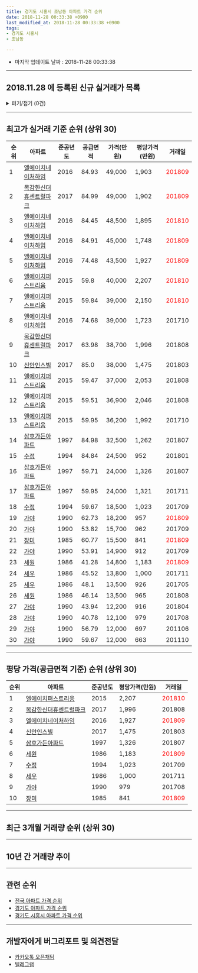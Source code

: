 ```yaml
---
title: 경기도 시흥시 조남동 아파트 가격 순위
date: 2018-11-28 00:33:38 +0900
last_modified_at: 2018-11-28 00:33:38 +0900
tags:
- 경기도 시흥시
- 조남동

---
```


* 마지막 업데이트 날짜 : 2018-11-28 00:33:38

---

## 2018.11.28 에 등록된 신규 실거래가 목록

<details>
<summary>펴기/접기 (0건)</summary>
<div markdown="1">

|아파트|준공년도|공급면적|가격(만원)|평당가격(만원)|거래일|
|---|---|---|---|---|---|
|없음||||||


</div>
</details>

---

## 최고가 실거래 기준 순위 (상위 30)


|순위|아파트|준공년도|공급면적|가격(만원)|평당가격(만원)|거래일|
|---|---|---|---|---|---|---|
|1|[엘에이치네이처하임](https://search.naver.com/search.naver?query=%EA%B2%BD%EA%B8%B0%EB%8F%84+%EC%8B%9C%ED%9D%A5%EC%8B%9C+%EC%A1%B0%EB%82%A8%EB%8F%99+%EC%97%98%EC%97%90%EC%9D%B4%EC%B9%98%EB%84%A4%EC%9D%B4%EC%B2%98%ED%95%98%EC%9E%84)|2016|84.93|49,000|1,903|<span style="color:red">201809</span>|
|2|[목감한신더휴센트럴파크](https://search.naver.com/search.naver?query=%EA%B2%BD%EA%B8%B0%EB%8F%84+%EC%8B%9C%ED%9D%A5%EC%8B%9C+%EC%A1%B0%EB%82%A8%EB%8F%99+%EB%AA%A9%EA%B0%90%ED%95%9C%EC%8B%A0%EB%8D%94%ED%9C%B4%EC%84%BC%ED%8A%B8%EB%9F%B4%ED%8C%8C%ED%81%AC)|2017|84.99|49,000|1,902|<span style="color:red">201809</span>|
|3|[엘에이치네이처하임](https://search.naver.com/search.naver?query=%EA%B2%BD%EA%B8%B0%EB%8F%84+%EC%8B%9C%ED%9D%A5%EC%8B%9C+%EC%A1%B0%EB%82%A8%EB%8F%99+%EC%97%98%EC%97%90%EC%9D%B4%EC%B9%98%EB%84%A4%EC%9D%B4%EC%B2%98%ED%95%98%EC%9E%84)|2016|84.45|48,500|1,895|<span style="color:red">201810</span>|
|4|[엘에이치네이처하임](https://search.naver.com/search.naver?query=%EA%B2%BD%EA%B8%B0%EB%8F%84+%EC%8B%9C%ED%9D%A5%EC%8B%9C+%EC%A1%B0%EB%82%A8%EB%8F%99+%EC%97%98%EC%97%90%EC%9D%B4%EC%B9%98%EB%84%A4%EC%9D%B4%EC%B2%98%ED%95%98%EC%9E%84)|2016|84.91|45,000|1,748|<span style="color:red">201809</span>|
|5|[엘에이치네이처하임](https://search.naver.com/search.naver?query=%EA%B2%BD%EA%B8%B0%EB%8F%84+%EC%8B%9C%ED%9D%A5%EC%8B%9C+%EC%A1%B0%EB%82%A8%EB%8F%99+%EC%97%98%EC%97%90%EC%9D%B4%EC%B9%98%EB%84%A4%EC%9D%B4%EC%B2%98%ED%95%98%EC%9E%84)|2016|74.48|43,500|1,927|<span style="color:red">201809</span>|
|6|[엘에이치퍼스트리움](https://search.naver.com/search.naver?query=%EA%B2%BD%EA%B8%B0%EB%8F%84+%EC%8B%9C%ED%9D%A5%EC%8B%9C+%EC%A1%B0%EB%82%A8%EB%8F%99+%EC%97%98%EC%97%90%EC%9D%B4%EC%B9%98%ED%8D%BC%EC%8A%A4%ED%8A%B8%EB%A6%AC%EC%9B%80)|2015|59.8|40,000|2,207|<span style="color:red">201810</span>|
|7|[엘에이치퍼스트리움](https://search.naver.com/search.naver?query=%EA%B2%BD%EA%B8%B0%EB%8F%84+%EC%8B%9C%ED%9D%A5%EC%8B%9C+%EC%A1%B0%EB%82%A8%EB%8F%99+%EC%97%98%EC%97%90%EC%9D%B4%EC%B9%98%ED%8D%BC%EC%8A%A4%ED%8A%B8%EB%A6%AC%EC%9B%80)|2015|59.84|39,000|2,150|<span style="color:red">201810</span>|
|8|[엘에이치네이처하임](https://search.naver.com/search.naver?query=%EA%B2%BD%EA%B8%B0%EB%8F%84+%EC%8B%9C%ED%9D%A5%EC%8B%9C+%EC%A1%B0%EB%82%A8%EB%8F%99+%EC%97%98%EC%97%90%EC%9D%B4%EC%B9%98%EB%84%A4%EC%9D%B4%EC%B2%98%ED%95%98%EC%9E%84)|2016|74.68|39,000|1,723|201710|
|9|[목감한신더휴센트럴파크](https://search.naver.com/search.naver?query=%EA%B2%BD%EA%B8%B0%EB%8F%84+%EC%8B%9C%ED%9D%A5%EC%8B%9C+%EC%A1%B0%EB%82%A8%EB%8F%99+%EB%AA%A9%EA%B0%90%ED%95%9C%EC%8B%A0%EB%8D%94%ED%9C%B4%EC%84%BC%ED%8A%B8%EB%9F%B4%ED%8C%8C%ED%81%AC)|2017|63.98|38,700|1,996|201808|
|10|[신안인스빌](https://search.naver.com/search.naver?query=%EA%B2%BD%EA%B8%B0%EB%8F%84+%EC%8B%9C%ED%9D%A5%EC%8B%9C+%EC%A1%B0%EB%82%A8%EB%8F%99+%EC%8B%A0%EC%95%88%EC%9D%B8%EC%8A%A4%EB%B9%8C)|2017|85.0|38,000|1,475|201803|
|11|[엘에이치퍼스트리움](https://search.naver.com/search.naver?query=%EA%B2%BD%EA%B8%B0%EB%8F%84+%EC%8B%9C%ED%9D%A5%EC%8B%9C+%EC%A1%B0%EB%82%A8%EB%8F%99+%EC%97%98%EC%97%90%EC%9D%B4%EC%B9%98%ED%8D%BC%EC%8A%A4%ED%8A%B8%EB%A6%AC%EC%9B%80)|2015|59.47|37,000|2,053|201808|
|12|[엘에이치퍼스트리움](https://search.naver.com/search.naver?query=%EA%B2%BD%EA%B8%B0%EB%8F%84+%EC%8B%9C%ED%9D%A5%EC%8B%9C+%EC%A1%B0%EB%82%A8%EB%8F%99+%EC%97%98%EC%97%90%EC%9D%B4%EC%B9%98%ED%8D%BC%EC%8A%A4%ED%8A%B8%EB%A6%AC%EC%9B%80)|2015|59.51|36,900|2,046|201808|
|13|[엘에이치퍼스트리움](https://search.naver.com/search.naver?query=%EA%B2%BD%EA%B8%B0%EB%8F%84+%EC%8B%9C%ED%9D%A5%EC%8B%9C+%EC%A1%B0%EB%82%A8%EB%8F%99+%EC%97%98%EC%97%90%EC%9D%B4%EC%B9%98%ED%8D%BC%EC%8A%A4%ED%8A%B8%EB%A6%AC%EC%9B%80)|2015|59.95|36,200|1,992|201710|
|14|[삼호가든아파트](https://search.naver.com/search.naver?query=%EA%B2%BD%EA%B8%B0%EB%8F%84+%EC%8B%9C%ED%9D%A5%EC%8B%9C+%EC%A1%B0%EB%82%A8%EB%8F%99+%EC%82%BC%ED%98%B8%EA%B0%80%EB%93%A0%EC%95%84%ED%8C%8C%ED%8A%B8)|1997|84.98|32,500|1,262|201807|
|15|[수정](https://search.naver.com/search.naver?query=%EA%B2%BD%EA%B8%B0%EB%8F%84+%EC%8B%9C%ED%9D%A5%EC%8B%9C+%EC%A1%B0%EB%82%A8%EB%8F%99+%EC%88%98%EC%A0%95)|1994|84.84|24,500|952|201801|
|16|[삼호가든아파트](https://search.naver.com/search.naver?query=%EA%B2%BD%EA%B8%B0%EB%8F%84+%EC%8B%9C%ED%9D%A5%EC%8B%9C+%EC%A1%B0%EB%82%A8%EB%8F%99+%EC%82%BC%ED%98%B8%EA%B0%80%EB%93%A0%EC%95%84%ED%8C%8C%ED%8A%B8)|1997|59.71|24,000|1,326|201807|
|17|[삼호가든아파트](https://search.naver.com/search.naver?query=%EA%B2%BD%EA%B8%B0%EB%8F%84+%EC%8B%9C%ED%9D%A5%EC%8B%9C+%EC%A1%B0%EB%82%A8%EB%8F%99+%EC%82%BC%ED%98%B8%EA%B0%80%EB%93%A0%EC%95%84%ED%8C%8C%ED%8A%B8)|1997|59.95|24,000|1,321|201711|
|18|[수정](https://search.naver.com/search.naver?query=%EA%B2%BD%EA%B8%B0%EB%8F%84+%EC%8B%9C%ED%9D%A5%EC%8B%9C+%EC%A1%B0%EB%82%A8%EB%8F%99+%EC%88%98%EC%A0%95)|1994|59.67|18,500|1,023|201709|
|19|[가야](https://search.naver.com/search.naver?query=%EA%B2%BD%EA%B8%B0%EB%8F%84+%EC%8B%9C%ED%9D%A5%EC%8B%9C+%EC%A1%B0%EB%82%A8%EB%8F%99+%EA%B0%80%EC%95%BC)|1990|62.73|18,200|957|<span style="color:red">201809</span>|
|20|[가야](https://search.naver.com/search.naver?query=%EA%B2%BD%EA%B8%B0%EB%8F%84+%EC%8B%9C%ED%9D%A5%EC%8B%9C+%EC%A1%B0%EB%82%A8%EB%8F%99+%EA%B0%80%EC%95%BC)|1990|53.82|15,700|962|201709|
|21|[장미](https://search.naver.com/search.naver?query=%EA%B2%BD%EA%B8%B0%EB%8F%84+%EC%8B%9C%ED%9D%A5%EC%8B%9C+%EC%A1%B0%EB%82%A8%EB%8F%99+%EC%9E%A5%EB%AF%B8)|1985|60.77|15,500|841|<span style="color:red">201809</span>|
|22|[가야](https://search.naver.com/search.naver?query=%EA%B2%BD%EA%B8%B0%EB%8F%84+%EC%8B%9C%ED%9D%A5%EC%8B%9C+%EC%A1%B0%EB%82%A8%EB%8F%99+%EA%B0%80%EC%95%BC)|1990|53.91|14,900|912|201709|
|23|[세원](https://search.naver.com/search.naver?query=%EA%B2%BD%EA%B8%B0%EB%8F%84+%EC%8B%9C%ED%9D%A5%EC%8B%9C+%EC%A1%B0%EB%82%A8%EB%8F%99+%EC%84%B8%EC%9B%90)|1986|41.28|14,800|1,183|<span style="color:red">201809</span>|
|24|[세우](https://search.naver.com/search.naver?query=%EA%B2%BD%EA%B8%B0%EB%8F%84+%EC%8B%9C%ED%9D%A5%EC%8B%9C+%EC%A1%B0%EB%82%A8%EB%8F%99+%EC%84%B8%EC%9A%B0)|1986|45.52|13,800|1,000|201711|
|25|[세우](https://search.naver.com/search.naver?query=%EA%B2%BD%EA%B8%B0%EB%8F%84+%EC%8B%9C%ED%9D%A5%EC%8B%9C+%EC%A1%B0%EB%82%A8%EB%8F%99+%EC%84%B8%EC%9A%B0)|1986|48.1|13,500|926|201705|
|26|[세원](https://search.naver.com/search.naver?query=%EA%B2%BD%EA%B8%B0%EB%8F%84+%EC%8B%9C%ED%9D%A5%EC%8B%9C+%EC%A1%B0%EB%82%A8%EB%8F%99+%EC%84%B8%EC%9B%90)|1986|46.14|13,500|965|201808|
|27|[가야](https://search.naver.com/search.naver?query=%EA%B2%BD%EA%B8%B0%EB%8F%84+%EC%8B%9C%ED%9D%A5%EC%8B%9C+%EC%A1%B0%EB%82%A8%EB%8F%99+%EA%B0%80%EC%95%BC)|1990|43.94|12,200|916|201804|
|28|[가야](https://search.naver.com/search.naver?query=%EA%B2%BD%EA%B8%B0%EB%8F%84+%EC%8B%9C%ED%9D%A5%EC%8B%9C+%EC%A1%B0%EB%82%A8%EB%8F%99+%EA%B0%80%EC%95%BC)|1990|40.78|12,100|979|201708|
|29|[가야](https://search.naver.com/search.naver?query=%EA%B2%BD%EA%B8%B0%EB%8F%84+%EC%8B%9C%ED%9D%A5%EC%8B%9C+%EC%A1%B0%EB%82%A8%EB%8F%99+%EA%B0%80%EC%95%BC)|1990|56.79|12,000|697|201106|
|30|[가야](https://search.naver.com/search.naver?query=%EA%B2%BD%EA%B8%B0%EB%8F%84+%EC%8B%9C%ED%9D%A5%EC%8B%9C+%EC%A1%B0%EB%82%A8%EB%8F%99+%EA%B0%80%EC%95%BC)|1990|59.67|12,000|663|201110|


---

## 평당 가격(공급면적 기준) 순위 (상위 30)


|순위|아파트|준공년도|평당가격(만원)|거래일|
|---|---|---|---|---|
|1|[엘에이치퍼스트리움](https://search.naver.com/search.naver?query=%EA%B2%BD%EA%B8%B0%EB%8F%84+%EC%8B%9C%ED%9D%A5%EC%8B%9C+%EC%A1%B0%EB%82%A8%EB%8F%99+%EC%97%98%EC%97%90%EC%9D%B4%EC%B9%98%ED%8D%BC%EC%8A%A4%ED%8A%B8%EB%A6%AC%EC%9B%80)|2015|2,207|<span style="color:red">201810</span>|
|2|[목감한신더휴센트럴파크](https://search.naver.com/search.naver?query=%EA%B2%BD%EA%B8%B0%EB%8F%84+%EC%8B%9C%ED%9D%A5%EC%8B%9C+%EC%A1%B0%EB%82%A8%EB%8F%99+%EB%AA%A9%EA%B0%90%ED%95%9C%EC%8B%A0%EB%8D%94%ED%9C%B4%EC%84%BC%ED%8A%B8%EB%9F%B4%ED%8C%8C%ED%81%AC)|2017|1,996|201808|
|3|[엘에이치네이처하임](https://search.naver.com/search.naver?query=%EA%B2%BD%EA%B8%B0%EB%8F%84+%EC%8B%9C%ED%9D%A5%EC%8B%9C+%EC%A1%B0%EB%82%A8%EB%8F%99+%EC%97%98%EC%97%90%EC%9D%B4%EC%B9%98%EB%84%A4%EC%9D%B4%EC%B2%98%ED%95%98%EC%9E%84)|2016|1,927|<span style="color:red">201809</span>|
|4|[신안인스빌](https://search.naver.com/search.naver?query=%EA%B2%BD%EA%B8%B0%EB%8F%84+%EC%8B%9C%ED%9D%A5%EC%8B%9C+%EC%A1%B0%EB%82%A8%EB%8F%99+%EC%8B%A0%EC%95%88%EC%9D%B8%EC%8A%A4%EB%B9%8C)|2017|1,475|201803|
|5|[삼호가든아파트](https://search.naver.com/search.naver?query=%EA%B2%BD%EA%B8%B0%EB%8F%84+%EC%8B%9C%ED%9D%A5%EC%8B%9C+%EC%A1%B0%EB%82%A8%EB%8F%99+%EC%82%BC%ED%98%B8%EA%B0%80%EB%93%A0%EC%95%84%ED%8C%8C%ED%8A%B8)|1997|1,326|201807|
|6|[세원](https://search.naver.com/search.naver?query=%EA%B2%BD%EA%B8%B0%EB%8F%84+%EC%8B%9C%ED%9D%A5%EC%8B%9C+%EC%A1%B0%EB%82%A8%EB%8F%99+%EC%84%B8%EC%9B%90)|1986|1,183|<span style="color:red">201809</span>|
|7|[수정](https://search.naver.com/search.naver?query=%EA%B2%BD%EA%B8%B0%EB%8F%84+%EC%8B%9C%ED%9D%A5%EC%8B%9C+%EC%A1%B0%EB%82%A8%EB%8F%99+%EC%88%98%EC%A0%95)|1994|1,023|201709|
|8|[세우](https://search.naver.com/search.naver?query=%EA%B2%BD%EA%B8%B0%EB%8F%84+%EC%8B%9C%ED%9D%A5%EC%8B%9C+%EC%A1%B0%EB%82%A8%EB%8F%99+%EC%84%B8%EC%9A%B0)|1986|1,000|201711|
|9|[가야](https://search.naver.com/search.naver?query=%EA%B2%BD%EA%B8%B0%EB%8F%84+%EC%8B%9C%ED%9D%A5%EC%8B%9C+%EC%A1%B0%EB%82%A8%EB%8F%99+%EA%B0%80%EC%95%BC)|1990|979|201708|
|10|[장미](https://search.naver.com/search.naver?query=%EA%B2%BD%EA%B8%B0%EB%8F%84+%EC%8B%9C%ED%9D%A5%EC%8B%9C+%EC%A1%B0%EB%82%A8%EB%8F%99+%EC%9E%A5%EB%AF%B8)|1985|841|<span style="color:red">201809</span>|


---

## 최근 3개월 거래량 순위 (상위 30)


<div style="width:100%;">
    <canvas id="deal_count_ranking" height="250"></canvas>
</div>


<script>
new Chart(document.getElementById("deal_count_ranking"), {
    type: 'horizontalBar',
    data: {
        labels: ['엘에이치퍼스트리움', '삼호가든아파트', '세우', '엘에이치네이처하임', '목감한신더휴센트럴파크', '가야', '장미', '세원', '수정'],
        datasets: [{
            label: '실거래 수',
            data: [15, 9, 5, 4, 2, 1, 1, 1, 1],
            borderColor: "rgba(255, 0, 128, 1)",
            backgroundColor: "rgba(255, 0, 128, 0.5)",
            fill: false,
        }]
    },
    options: {
        responsive: true,
        title: {
            display: true,
            text: '최근 3개월 거래량 순위'
        },
        tooltips: {
            mode: 'index',
            intersect: false,
            callbacks: {
                title: function(tooltipItems, data) {
                    return "실거래 수:";
                },
                label: function(tooltipItem, data) {
                    return data.labels[tooltipItem.index] + ": " + tooltipItem.xLabel;
                }
            }
        },
        hover: {
            mode: 'nearest',
            intersect: true
        },
        scales: {
            xAxes: [{
                display: true,
                scaleLabel: {
                    display: true,
                    labelString: '실거래 수'
                },
                ticks: {
                    suggestedMin: 0,
                }
            }],
            yAxes: [{
                display: true,
                ticks: {
                    autoSkip: false,
                    callback: function(value, index, values) {
                        if (value.length > 15)
                            return value.substr(0, 13) + "...";
                        else
                            return value;
                    }
                },
                scaleLabel: {
                    display: false,
                }
            }]
        }
    }
});

</script>


---

## 10년 간 거래량 추이


<div style="width:100%;">
    <canvas id="deal_progress" height="250"></canvas>
</div>

<script>
new Chart(document.getElementById("deal_progress"), {
    type: 'line',
    data: {
        labels: ['200811','200812','200901','200902','200903','200904','200905','200906','200907','200908','200909','200910','200911','200912','201001','201002','201003','201004','201005','201006','201007','201008','201009','201010','201011','201012','201101','201102','201103','201104','201105','201106','201107','201108','201109','201110','201111','201112','201201','201202','201203','201204','201205','201206','201207','201208','201209','201210','201211','201212','201301','201302','201303','201304','201305','201306','201307','201308','201309','201310','201311','201312','201401','201402','201403','201404','201405','201406','201407','201408','201409','201410','201411','201412','201501','201502','201503','201504','201505','201506','201507','201508','201509','201510','201511','201512','201601','201602','201603','201604','201605','201606','201607','201608','201609','201610','201611','201612','201701','201702','201703','201704','201705','201706','201707','201708','201709','201710','201711','201712','201801','201802','201803','201804','201805','201806','201807','201808','201809','201810','201811'],
        datasets: [{
            label: '실거래 수',
            pointRadius: 1,
            data: [0, 3, 0, 0, 1, 4, 6, 4, 6, 11, 8, 2, 2, 6, 4, 1, 1, 1, 3, 2, 2, 3, 0, 7, 3, 2, 8, 8, 1, 5, 5, 4, 4, 7, 7, 5, 1, 3, 3, 2, 5, 5, 2, 3, 0, 2, 0, 4, 2, 0, 3, 3, 4, 4, 2, 2, 2, 5, 4, 4, 4, 1, 4, 5, 9, 2, 7, 3, 8, 4, 7, 8, 6, 3, 9, 8, 18, 12, 12, 9, 8, 9, 9, 10, 24, 4, 9, 7, 4, 8, 6, 7, 8, 12, 13, 28, 14, 6, 10, 9, 17, 20, 27, 23, 15, 8, 16, 6, 10, 6, 2, 8, 13, 6, 11, 16, 11, 37, 25, 14, 0],
            borderColor: "rgba(255, 201, 14, 1)",
            backgroundColor: "rgba(255, 201, 14, 0.5)",
            fill: true,
        }]
    },
    options: {
        responsive: true,
        title: {
            display: true,
            text: '10년간 거래량 추이'
        },
        tooltips: {
            mode: 'index',
            intersect: false,
        },
        hover: {
            mode: 'nearest',
            intersect: true
        },
        scales: {
            xAxes: [{
                display: true,
                scaleLabel: {
                    display: true,
                    labelString: '년/월'
                }
            }],
            yAxes: [{
                display: true,
                ticks: {
                    suggestedMin: 0,
                },
                scaleLabel: {
                    display: true,
                    labelString: '실거래 수'
                }
            }]
        }
    }
});

</script>


---

## 관련 순위

- [전국 아파트 가격 순위](https://inasie.github.io/apt-ranking/전국)
- [경기도 아파트 가격 순위](https://inasie.github.io/apt-ranking/경기도)
- [경기도 시흥시 아파트 가격 순위](https://inasie.github.io/apt-ranking/경기도-시흥시)


---

## 개발자에게 버그리포트 및 의견전달

- [카카오톡 오픈채팅](https://open.kakao.com/o/gLJUAP4)
- [텔레그램](https://t.me/inasie)

